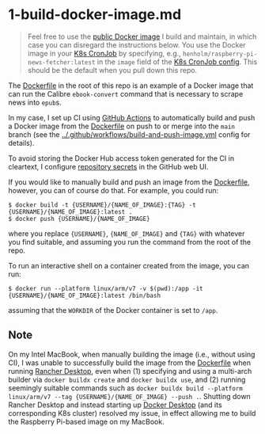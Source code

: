 # 1-build-docker-image.md

> Feel free to use the [public Docker image](https://hub.docker.com/repository/docker/henholm/raspberry-pi-news-fetcher) I build and maintain, in which case you can disregard the instructions below. You use the Docker image in your [K8s CronJob](../fetch_news_k8s_cronjob.yml) by specifying, e.g., `henholm/raspberry-pi-news-fetcher:latest` in the `image` field of the [K8s CronJob config](../fetch_news_k8s_cronjob.yml). This should be the default when you pull down this repo.

The [Dockerfile](../Dockerfile) in the root of this repo is an example of a Docker image that can run the Calibre `ebook-convert` command that is necessary to scrape news into `epub`s.

In my case, I set up CI using [GitHub Actions](https://docs.github.com/en/actions) to automatically build and push a Docker image from the [Dockerfile](../Dockerfile) on push to or merge into the `main` branch (see the [../.github/workflows/build-and-push-image.yml](../.github/workflows/build-and-push-image.yml) config for details).

To avoid storing the Docker Hub access token generated for the CI in cleartext, I configure [repository secrets](https://docs.github.com/en/actions/security-guides/encrypted-secrets) in the GitHub web UI.

If you would like to manually build and push an image from the [Dockerfile](../Dockerfile), however, you can of course do that. For example, you could run:

```shell
$ docker build -t {USERNAME}/{NAME_OF_IMAGE}:{TAG} -t {USERNAME}/{NAME_OF_IMAGE}:latest .
$ docker push {USERNAME}/{NAME_OF_IMAGE}
```

where you replace `{USERNAME}`, `{NAME_OF_IMAGE}` and `{TAG}` with whatever you find suitable, and assuming you run the command from the root of the repo.

To run an interactive shell on a container created from the image, you can run:

```shell
$ docker run --platform linux/arm/v7 -v $(pwd):/app -it {USERNAME}/{NAME_OF_IMAGE}:latest /bin/bash
```

assuming that the `WORKDIR` of the Docker container is set to `/app`.

## Note

On my Intel MacBook, when manually building the image (i.e., without using CI), I was unable to successfully build the image from the [Dockerfile](../Dockerfile) when running [Rancher Desktop](https://rancherdesktop.io/), even when (1) specifying and using a multi-arch builder via `docker buildx create` and `docker buildx use`, and (2) running seemingly suitable commands such as `docker buildx build --platform linux/arm/v7 --tag {USERNAME}/{NAME_OF_IMAGE} --push .`. Shutting down Rancher Desktop and instead starting up [Docker Desktop](https://www.docker.com/products/docker-desktop/) (and its corresponding K8s cluster) resolved my issue, in effect allowing me to build the Raspberry Pi-based image on my MacBook.